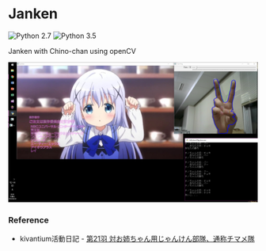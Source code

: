 # Janken

![Python 2.7](https://img.shields.io/badge/python-2.7-blue.svg)
![Python 3.5](https://img.shields.io/badge/python-3.5-blue.svg)

Janken with Chino-chan using openCV

![sample](/data/sample.png)

### Reference
* kivantium活動日記 - [第21羽 対お姉ちゃん用じゃんけん部隊、通称チマメ隊](http://kivantium.hateblo.jp/entry/2015/12/21/005903)
